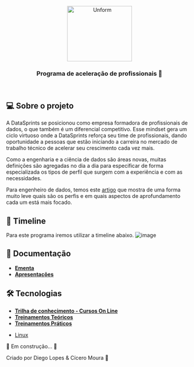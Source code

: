 <p align="center">
  <img src="![](/img/image.png)" height="150" width="175" alt="Unform" />
</p>

<h3 align="center">
  Programa de aceleração de profissionais  🚀
</h3>

<br>

## 💻 Sobre o projeto

A DataSprints se posicionou  como empresa formadora de profissionais de dados, o que também é um diferencial competitivo. Esse mindset gera um ciclo virtuoso onde a DataSprints reforça seu time de profissionais, dando oportunidade a pessoas que estão iniciando a carreira no mercado de trabalho técnico de acelerar seu crescimento cada vez mais.

Como a engenharia e a ciência de dados são áreas novas, muitas definições são agregadas no dia a dia para especificar de forma especializada os tipos de perfil que surgem com a experiência e com as necessidades.

Para engenheiro de dados, temos este [artigo](https://medium.com/data-hackers/os-tipos-de-engenheiros-de-dados-c3674b4d74d1) que mostra de uma forma muito leve quais são os perfis e em quais aspectos de aprofundamento cada um está mais focado.



## 🎨 Timeline
Para este programa iremos utilizar a timeline abaixo.
![image](https://lh5.googleusercontent.com/s42A1nPdTPAXsOj7qndijAyha0P_Gn6LDWDx7hDox9udYdQ_j4FLCb6cLKPiBaD8H1U5fSA1nNnydqVCTmXQrJrh5519yyYLo168zbHIY2rh51SCHQ=w1280)


## 📝 Documentação

- **[Ementa](https://unform.dev/guides/basic-form)**
- **[Apresentações](https://unform.dev/guides/basic-form)**

## 🛠 Tecnologias

- **[Trilha de conhecimento - Cursos On Line](https://raw.githubusercontent.com/lopesdiego12/Wiki/master/Docker/01%20-%20Docker%20overview.md)**
- **[Treinamentos Teóricos](https://unform.dev/why-unform)**
- **[Treinamentos Práticos](https://unform.dev/why-unform)**
* [Linux](https://raw.githubusercontent.com/lopesdiego12/Datasprints/master/Composer/Airflow/Dags/Config/DataSprints.yml)


🚧 Em construção... 🚧

Criado por Diego Lopes & Cícero Moura 👋


